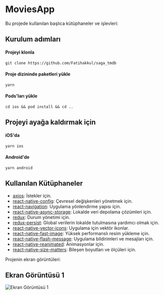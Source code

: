 # MoviesApp

Bu projede kullanılan başlıca kütüphaneler ve işlevleri:

## Kurulum adımları

#### Projeyi klonla
```
git clone https://github.com/Fatihakkul/saga_tmdb
```

#### Proje dizininde paketleri yükle
```
yarn 
```

#### Pods'ları yükle 
```
cd ios && pod install && cd .. 
```


## Projeyi ayağa kaldırmak için

#### iOS'da
```
yarn ios 
```

#### Android'de
```
yarn android 
```

## Kullanılan Kütüphaneler

- [axios](https://github.com/axios/axios): İstekler için.
- [react-native-config](https://github.com/luggit/react-native-config): Çevresel değişkenleri yönetmek için.
- [react-navigation](https://reactnavigation.org/): Uygulama yönlendirme yapısı için.
- [react-native-async-storage](https://github.com/react-native-async-storage/async-storage): Lokalde veri depolama çözümleri için.
- [redux](https://redux.js.org/): Durum yönetimi için.
- [redux-persist](https://github.com/rt2zz/redux-persist): Global verilerin lokalde tutulmasına yardımcı olmak için.
- [react-native-vector-icons](https://github.com/oblador/react-native-vector-icons): Uygulama için vektör ikonlar.
- [react-native-fast-image](https://github.com/DylanVann/react-native-fast-image): Yüksek performanslı resim yükleme için.
- [react-native-flash-message](https://github.com/lucasferreira/react-native-flash-message): Uygulama bildirimleri ve mesajları için.
- [react-native-reanimated](https://github.com/software-mansion/react-native-reanimated): Animasyonlar için.
- [react-native-size-matters](https://github.com/nkbt/react-native-size-matters): Bileşen boyutları ve ölçüleri için.

Projenin ekran görüntüleri:

## Ekran Görüntüsü 1

![Ekran Görüntüsü 1](screenshots/responsive.png)
